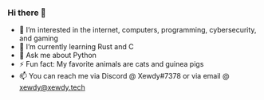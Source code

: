 ### Hi there 👋

- 👀 I’m interested in the internet, computers, programming, cybersecurity, and gaming
- 🌱 I’m currently learning Rust and C
- 💬 Ask me about Python
- ⚡ Fun fact: My favorite animals are cats and guinea pigs
- 📫 You can reach me via Discord @ Xewdy#7378 or via email @ xewdy@xewdy.tech
